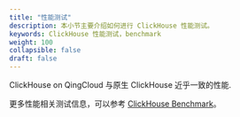 ```yaml
---
title: "性能测试"
description: 本小节主要介绍如何进行 ClickHouse 性能测试。 
keywords: ClickHouse 性能测试，benchmark
weight: 100
collapsible: false
draft: false
---
```




ClickHouse on QingCloud 与原生 ClickHouse 近乎一致的性能.

更多性能相关测试信息，可以参考 [ClickHouse Benchmark](https://clickhouse.yandex/benchmark.html)。
